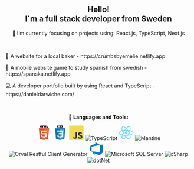 <h2 align="center">Hello! <br/>I´m a full stack developer from Sweden </h2>
<p align="center">🌱 I’m currently focusing on projects using: React.js, TypeScript, Next.js</p>
<br/>
<p align="left">🎂 A website for a local baker - https://crumbsbyemelie.netlify.app</p>
<p align="left">🦙 A mobile website game to study spanish from swedish - https://spanska.netlify.app</p>
<p align="left">💻 A developer portfolio built by using React and TypeScript - https://danieldarwiche.com/</p>
<br/>
 

<p align="center"> <b>🤖 Languages and Tools: </b> </p>
<p align="center">
<img src="https://raw.githubusercontent.com/devicons/devicon/1119b9f84c0290e0f0b38982099a2bd027a48bf1/icons/html5/html5-original-wordmark.svg" alt="HTML5" title="HTML5" width
="40" height="40"/> <img src="https://raw.githubusercontent.com/devicons/devicon/1119b9f84c0290e0f0b38982099a2bd027a48bf1/icons/css3/css3-original-wordmark.svg" alt="CSS" title="CSS" width="40" height="40"/>
<img src="https://raw.githubusercontent.com/devicons/devicon/1119b9f84c0290e0f0b38982099a2bd027a48bf1/icons/javascript/javascript-original.svg" alt="JavaScript" title="JavaScript" width="40" height="40"/> 
<img src="https://www.svgrepo.com/show/374144/typescript.svg" alt="TypeScript" title="TypeScript" width="40" height="40"/> 
<img src="https://raw.githubusercontent.com/devicons/devicon/master/icons/react/react-original.svg" alt="React" title="React" width="40" height="40"/>
<img src
="https://seeklogo.com/images/M/mantine-logo-235E19C978-seeklogo.com.png" alt="Mantine" title="Mantine" width="40" height="40"/> 
<img src="https://orval.dev/images/emblem.svg" alt="Orval Restful Client Generator" title="Orval Restful Client Generator" width="40" height="40"/> 
<img src="https://raw.githubusercontent.com/devicons/devicon/6910f0503efdd315c8f9b858234310c06e04d9c0/icons/azuredevops/azuredevops-plain.svg" alt="AzureDevOps" title="AzureDevOps" width="40" height="40"/> 
<img src="https://www.svgrepo.com/show/331760/sql-database-generic.svg" alt="Microsoft SQL Server" title="Microsoft SQL Server" width="40" height="40"/> 
<img src="https://cdn.worldvectorlogo.com/logos/c--4.svg" alt="cSharp" title="cSharp" width="40" height="40"/> 
<img src="https://upload.wikimedia.org/wikipedia/commons/7/7d/Microsoft_.NET_logo.svg" alt="dotNet" title="dotNet" width="40" height="40"/> 
</p>
